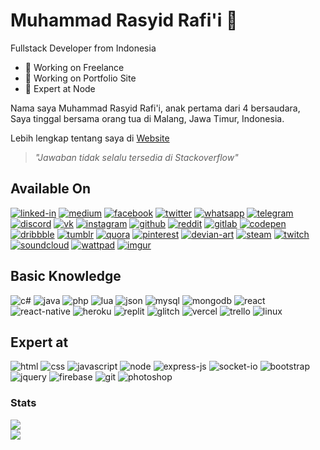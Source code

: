 # Muhammad Rasyid Rafi'i 👋
Fullstack Developer from Indonesia
- 🔭 Working on Freelance
- 🚀 Working on Portfolio Site
- 🌱 Expert at Node  

Nama saya Muhammad Rasyid Rafi'i, anak pertama dari 4 bersaudara,  
Saya tinggal bersama orang tua di Malang, Jawa Timur, Indonesia.  

Lebih lengkap tentang saya di [Website](https://rasyidrafi.glitch.me)

> _"Jawaban tidak selalu tersedia di Stackoverflow"_

## Available On
[<img alt="linked-in" src="https://img.shields.io/badge/linkedin-%230077B5.svg?&style=for-the-badge&logo=linkedin&logoColor=white" />](https://www.linkedin.com/in/rasyidrafi/)
[<img alt="medium" src="https://img.shields.io/badge/medium-%2312100E.svg?&style=for-the-badge&logo=medium&logoColor=white" />](https://medium.com/@rasyid_rafi)
[<img alt="facebook" src="https://img.shields.io/badge/facebook-%231877F2.svg?&style=for-the-badge&logo=facebook&logoColor=white" />](https://www.facebook.com/r4syid.r4fi/)
[<img alt="twitter" src="https://img.shields.io/badge/twitter-%231DA1F2.svg?&style=for-the-badge&logo=twitter&logoColor=white" />](https://twitter.com/r4syid_r4fi)
[<img alt="whatsapp" src="https://img.shields.io/badge/WhatsApp-25D366?style=for-the-badge&logo=whatsapp&logoColor=white" />](https://wa.me/6289518514516)
[<img alt="telegram" src="https://img.shields.io/badge/Telegram-2CA5E0?style=for-the-badge&logo=telegram&logoColor=white" />](https://t.me/rasyid_rafi)
[<img alt="discord" src="https://img.shields.io/badge/Discord-7289DA?style=for-the-badge&logo=discord&logoColor=white" />](https://discord.gg/8Rm9XsBBjF)
[<img alt="vk" src="https://img.shields.io/badge/вконтакте-%232E87FB.svg?&style=for-the-badge&logo=vk&logoColor=white" />](https://vk.com/rasyid_rafi)
[<img alt="instagram" src="https://img.shields.io/badge/Instagram-E4405F?style=for-the-badge&logo=instagram&logoColor=white" />](https://www.instagram.com/rasyid_rafi/)
[<img alt="github" src="https://img.shields.io/badge/GitHub-100000?style=for-the-badge&logo=github&logoColor=white" />](https://github.com/rasyidrafi)
[<img alt="reddit" src="https://img.shields.io/badge/Reddit-FF4500?style=for-the-badge&logo=reddit&logoColor=white" />](https://www.reddit.com/user/rasyid_rafi)
[<img alt="gitlab" src="https://img.shields.io/badge/GitLab-330F63?style=for-the-badge&logo=gitlab&logoColor=white" />](https://gitlab.com/rasyid_rafi)
[<img alt="codepen" src="https://img.shields.io/badge/Codepen-000000?style=for-the-badge&logo=codepen&logoColor=white" />](https://codepen.io/rasyid_rafi)
[<img alt="dribbble" src="https://img.shields.io/badge/Dribbble-EA4C89?style=for-the-badge&logo=dribbble&logoColor=white" />](https://dribbble.com/rasyid_rafi)
[<img alt="tumblr" src="https://img.shields.io/badge/Tumblr-%2336465D.svg?&style=for-the-badge&logo=Tumblr&logoColor=white" />](https://rasyidrafi.tumblr.com/)
[<img alt="quora" src="https://img.shields.io/badge/Quora-%23B92B27.svg?&style=for-the-badge&logo=Quora&logoColor=white" />](https://id.quora.com/profile/Rasyid-Rafi-1)
[<img alt="pinterest" src="https://img.shields.io/badge/Pinterest-%23E60023.svg?&style=for-the-badge&logo=Pinterest&logoColor=white" />](https://id.pinterest.com/rasyid_rafi/)
[<img alt="devian-art" src="https://img.shields.io/badge/DeviantArt-05CC47?style=for-the-badge&logo=deviantart&logoColor=white" />](https://www.deviantart.com/r4sy1d)
[<img alt="steam" src="https://img.shields.io/badge/Steam-000000?style=for-the-badge&logo=steam&logoColor=white" />](https://steamcommunity.com/id/rasyid_rafi/)
[<img alt="twitch" src="https://img.shields.io/badge/Twitch-9146FF?style=for-the-badge&logo=twitch&logoColor=white" />](https://www.twitch.tv/rasyid_rafi)
[<img alt="soundcloud" src="https://img.shields.io/badge/SoundCloud-FF3300?style=for-the-badge&logo=soundcloud&logoColor=white" />](https://soundcloud.com/rasyid_rafi)
[<img alt="wattpad" src="https://img.shields.io/static/v1?style=for-the-badge&message=Wattpad&color=FF500A&logo=Wattpad&logoColor=FFFFFF&label=" />](https://www.wattpad.com/user/rasyid_rafi)
[<img alt="imgur" src="https://img.shields.io/static/v1?style=for-the-badge&message=Imgur&color=1BB76E&logo=Imgur&logoColor=FFFFFF&label=" />](https://imgur.com/user/rasyidrafi/posts)

## Basic Knowledge
![c#](https://img.shields.io/badge/C%23-239120?style=for-the-badge&logo=c-sharp&logoColor=white)
![java](https://img.shields.io/badge/Java-ED8B00?style=for-the-badge&logo=java&logoColor=white)
![php](https://img.shields.io/badge/PHP-777BB4?style=for-the-badge&logo=php&logoColor=white)
![lua](https://img.shields.io/badge/Lua-2C2D72?style=for-the-badge&logo=lua&logoColor=white)
![json](https://img.shields.io/badge/json-5E5C5C?style=for-the-badge&logo=json&logoColor=white)
![mysql](https://img.shields.io/badge/MySQL-00000F?style=for-the-badge&logo=mysql&logoColor=white)
![mongodb](https://img.shields.io/badge/MongoDB-4EA94B?style=for-the-badge&logo=mongodb&logoColor=white)
![react](https://img.shields.io/badge/React-20232A?style=for-the-badge&logo=react&logoColor=61DAFB)
![react-native](https://img.shields.io/badge/React_Native-20232A?style=for-the-badge&logo=react&logoColor=61DAFB)
![heroku](https://img.shields.io/badge/Heroku-430098?style=for-the-badge&logo=heroku&logoColor=white)
![replit](https://img.shields.io/badge/replit-667881?style=for-the-badge&logo=replit&logoColor=white)
![glitch](https://img.shields.io/badge/Glitch-2800ff?style=for-the-badge&logo=glitch&logoColor=white)
![vercel](https://img.shields.io/badge/Vercel-000000?style=for-the-badge&logo=vercel&logoColor=white)
![trello](https://img.shields.io/badge/Trello-0052CC?style=for-the-badge&logo=trello&logoColor=white)
![linux](https://img.shields.io/badge/Linux-FCC624?style=for-the-badge&logo=linux&logoColor=black)

## Expert at
![html](https://img.shields.io/badge/HTML5-E34F26?style=for-the-badge&logo=html5&logoColor=white)
![css](https://img.shields.io/badge/CSS3-1572B6?style=for-the-badge&logo=css3&logoColor=white)
![javascript](https://img.shields.io/badge/JavaScript-323330?style=for-the-badge&logo=javascript&logoColor=F7DF1E)
![node](https://img.shields.io/badge/Node.js-339933?style=for-the-badge&logo=nodedotjs&logoColor=white)
![express-js](https://img.shields.io/badge/Express.js-000000?style=for-the-badge&logo=express&logoColor=white)
![socket-io](https://img.shields.io/badge/Socket.io-010101?&style=for-the-badge&logo=Socket.io&logoColor=white)
![bootstrap](https://img.shields.io/badge/Bootstrap-563D7C?style=for-the-badge&logo=bootstrap&logoColor=white)
![jquery](https://img.shields.io/badge/jQuery-0769AD?style=for-the-badge&logo=jquery&logoColor=white)
![firebase](https://img.shields.io/badge/firebase-ffca28?style=for-the-badge&logo=firebase&logoColor=black)
![git](https://img.shields.io/badge/Git-F05032?style=for-the-badge&logo=git&logoColor=white)
![photoshop](https://img.shields.io/static/v1?style=for-the-badge&message=Adobe+Photoshop&color=31A8FF&logo=Adobe+Photoshop&logoColor=FFFFFF&label=)

### Stats
<div class="stats">
<img src="https://github-readme-stats.vercel.app/api?username=rasyidrafi&show_icons=true&theme=radical&hide_border=true" />
<br>
<img src="https://github-readme-streak-stats.herokuapp.com?user=rasyidrafi&theme=radical&hide_border=true" />
</div>
